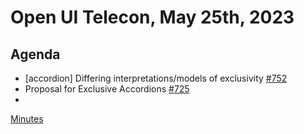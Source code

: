 # Open UI Telecon, May 25th, 2023

## Agenda

- [accordion] Differing interpretations/models of exclusivity [#752](https://github.com/openui/open-ui/issues/752)
- Proposal for Exclusive Accordions [#725](https://github.com/openui/open-ui/issues/725)
- 
[Minutes](https://www.w3.org/2023/05/25-openui-minutes.html)
